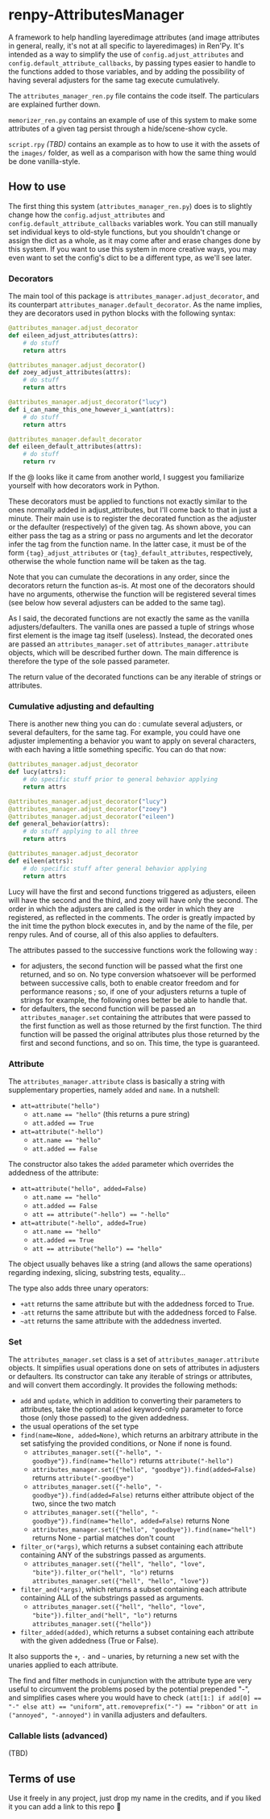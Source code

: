 # renpy-AttributesManager

A framework to help handling layeredimage attributes (and image attributes in general, really, it's not at all specific to layeredimages) in Ren'Py. It's intended as a way to simplify the use of `config.adjust_attributes` and `config.default_attribute_callbacks`, by passing types easier to handle to the functions added to those variables, and by adding the possibility of having several adjusters for the same tag execute cumulatively.

The `attributes_manager_ren.py` file contains the code itself. The particulars are explained further down.

`memorizer_ren.py` contains an example of use of this system to make some attributes of a given tag persist through a hide/scene-show cycle.

`script.rpy` *(TBD)* contains an example as to how to use it with the assets of the `images/` folder, as well as a comparison with how the same thing would be done vanilla-style.

## How to use

The first thing this system (`attributes_manager_ren.py`) does is to slightly change how the `config.adjust_attributes` and `config.default_attribute_callbacks` variables work. You can still manually set individual keys to old-style functions, but you shouldn't change or assign the dict as a whole, as it may come after and erase changes done by this system. If you want to use this system in more creative ways, you may even want to set the config's dict to be a different type, as we'll see later.

### Decorators

The main tool of this package is `attributes_manager.adjust_decorator`, and its counterpart `attributes_manager.default_decorator`. As the name implies, they are decorators used in python blocks with the following syntax:

```py
@attributes_manager.adjust_decorator
def eileen_adjust_attributes(attrs):
    # do stuff
    return attrs

@attributes_manager.adjust_decorator()
def zoey_adjust_attributes(attrs):
    # do stuff
    return attrs

@attributes_manager.adjust_decorator("lucy")
def i_can_name_this_one_however_i_want(attrs):
    # do stuff
    return attrs

@attributes_manager.default_decorator
def eileen_default_attributes(attrs):
    # do stuff
    return rv
```

If the @ looks like it came from another world, I suggest you familiarize yourself with how decorators work in Python.

These decorators must be applied to functions not exactly similar to the ones normally added in adjust_attributes, but I'll come back to that in just a minute. Their main use is to register the decorated function as the adjuster or the defaulter (respectively) of the given tag. As shown above, you can either pass the tag as a string or pass no arguments and let the decorator infer the tag from the function name. In the latter case, it must be of the form `{tag}_adjust_attributes` or `{tag}_default_attributes`, respectively, otherwise the whole function name will be taken as the tag.

Note that you can cumulate the decorations in any order, since the decorators return the function as-is. At most one of the decorators should have no arguments, otherwise the function will be registered several times (see below how several adjusters can be added to the same tag).

As I said, the decorated functions are not exactly the same as the vanilla adjusters/defaulters. The vanilla ones are passed a tuple of strings whose first element is the image tag itself (useless). Instead, the decorated ones are passed an `attributes_manager.set` of `attributes_manager.attribute` objects, which will be described further down. The main difference is therefore the type of the sole passed parameter.

The return value of the decorated functions can be any iterable of strings or attributes.

### Cumulative adjusting and defaulting

There is another new thing you can do : cumulate several adjusters, or several defaulters, for the same tag. For example, you could have one adjuster implementing a behavior you want to apply on several characters, with each having a little something specific. You can do that now:

```py
@attributes_manager.adjust_decorator
def lucy(attrs):
    # do specific stuff prior to general behavior applying
    return attrs

@attributes_manager.adjust_decorator("lucy")
@attributes_manager.adjust_decorator("zoey")
@attributes_manager.adjust_decorator("eileen")
def general_behavior(attrs):
    # do stuff applying to all three
    return attrs

@attributes_manager.adjust_decorator
def eileen(attrs):
    # do specific stuff after general behavior applying
    return attrs
```

Lucy will have the first and second functions triggered as adjusters, eileen will have the second and the third, and zoey will have only the second. The order in which the adjusters are called is the order in which they are registered, as reflected in the comments. The order is greatly impacted by the init time the python block executes in, and by the name of the file, per renpy rules. And of course, all of this also applies to defaulters.

The attributes passed to the successive functions work the following way :

- for adjusters, the second function will be passed what the first one returned, and so on. No type conversion whatsoever will be performed between successive calls, both to enable creator freedom and for performance reasons ; so, if one of your adjusters returns a tuple of strings for example, the following ones better be able to handle that.
- for defaulters, the second function will be passed an `attributes_manager.set` containing the attributes that were passed to the first function as well as those returned by the first function. The third function will be passed the original attributes plus those returned by the first and second functions, and so on. This time, the type is guaranteed.

### Attribute

The `attributes_manager.attribute` class is basically a string with supplementary properties, namely `added` and `name`. In a nutshell:
- `att=attribute("hello")`
  * `att.name == "hello"` (this returns a pure string)
  * `att.added == True`
- `att=attribute("-hello")`
  * `att.name == "hello"`
  * `att.added == False`

The constructor also takes the `added` parameter which overrides the addedness of the attribute:
- `att=attribute("hello", added=False)`
  * `att.name == "hello"`
  * `att.added == False`
  * `att == attribute("-hello") == "-hello"`
- `att=attribute("-hello", added=True)`
  * `att.name == "hello"`
  * `att.added == True`
  * `att == attribute("hello") == "hello"`

The object usually behaves like a string (and allows the same operations) regarding indexing, slicing, substring tests, equality...

The type also adds three unary operators:
- `+att` returns the same attribute but with the addedness forced to True.
- `-att` returns the same attribute but with the addedness forced to False.
- `~att` returns the same attribute with the addedness inverted.

### Set

The `attributes_manager.set` class is a set of `attributes_manager.attribute` objects. It simplifies usual operations done on sets of attributes in adjusters or defaulters. Its constructor can take any iterable of strings or attributes, and will convert them accordingly. It provides the following methods:
- `add` and `update`, which in addition to converting their parameters to attributes, take the optional `added` keyword-only parameter to force those (only those passed) to the given addedness.
- the usual operations of the set type
- `find(name=None, added=None)`, which returns an arbitrary attribute in the set satisfying the provided conditions, or None if none is found.
  * `attributes_manager.set({"-hello", "-goodbye"}).find(name="hello")` returns `attribute("-hello")`
  * `attributes_manager.set({"hello", "goodbye"}).find(added=False)` returns `attribute("-goodbye")`
  * `attributes_manager.set({"-hello", "-goodbye"}).find(added=False)` returns either attribute object of the two, since the two match
  * `attributes_manager.set({"hello", "-goodbye"}).find(name="hello", added=False)` returns None
  * `attributes_manager.set({"hello", "goodbye"}).find(name="hell")` returns None - partial matches don't count
- `filter_or(*args)`, which returns a subset containing each attribute containing ANY of the substrings passed as arguments.
  * `attributes_manager.set({"hell", "hello", "love", "bite"}).filter_or("hell", "lo")` returns `attributes_manager.set({"hell", "hello", "love"})`
- `filter_and(*args)`, which returns a subset containing each attribute containing ALL of the substrings passed as arguments.
  * `attributes_manager.set({"hell", "hello", "love", "bite"}).filter_and("hell", "lo")` returns `attributes_manager.set({"hello"})`
- `filter_added(added)`, which returns a subset containing each attribute with the given addedness (True or False).

It also supports the `+`, `-` and `~` unaries, by returning a new set with the unaries applied to each attribute.

The find and filter methods in cunjunction with the attribute type are very useful to circumvent the problems posed by the potential prepended "-", and simplifies cases where you would have to check `(att[1:] if add[0] == "-" else att) == "uniform"`, `att.removeprefix("-") == "ribbon"` or `att in ("annoyed", "-annoyed")` in vanilla adjusters and defaulters.

### Callable lists (advanced)

(TBD)

## Terms of use

Use it freely in any project, just drop my name in the credits, and if you liked it you can add a link to this repo 🥰
